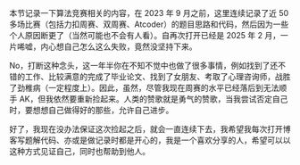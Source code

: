 
本节记录一下算法竞赛相关的内容，在 2023 年 9 月之前，这里连续记录了近 50 多场比赛（包括力扣周赛、双周赛、Atcoder）的题目思路和代码，然后因为一些个人原因断更了（当然可能也不会有人看）。自再次打开已经是 2025 年 2 月，一片唏嘘，内心想自己怎么这么失败，竟然没坚持下来。

No，打断这种念头，这一年半你在不知不觉中也做了很多事情，例如找到了还不错的工作、比较满意的完成了毕业论文、找到了女朋友、考取了心理咨询师，战胜了劲椎病（一定程度上）。因此，虽然，尽管我现在周赛的水平已经落后到无法顺手 AK，但我依然要重新捡起来。人类的赞歌就是勇气的赞歌，当我尝试否定自己时，要想想自己做得好的那些，允许自己进步。

好了，我现在没办法保证这次捡起之后，就会一直连续下去，我希望我每次打开博客写题解代码、亦或是做记录时都是开心的，我是一个喜欢分享的人，希望可以以这种方式见证自己，同时也帮助到他人。